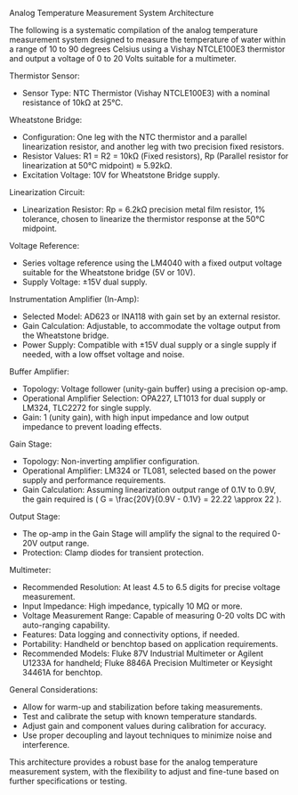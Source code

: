Analog Temperature Measurement System Architecture

The following is a systematic compilation of the analog temperature measurement system designed to measure the temperature of water within a range of 10 to 90 degrees Celsius using a Vishay NTCLE100E3 thermistor and output a voltage of 0 to 20 Volts suitable for a multimeter.

Thermistor Sensor:
- Sensor Type: NTC Thermistor (Vishay NTCLE100E3) with a nominal resistance of 10kΩ at 25°C.

Wheatstone Bridge:
- Configuration: One leg with the NTC thermistor and a parallel linearization resistor, and another leg with two precision fixed resistors.
- Resistor Values: R1 = R2 = 10kΩ (Fixed resistors), Rp (Parallel resistor for linearization at 50°C midpoint) ≈ 5.92kΩ.
- Excitation Voltage: 10V for Wheatstone Bridge supply.

Linearization Circuit:
- Linearization Resistor: Rp = 6.2kΩ precision metal film resistor, 1% tolerance, chosen to linearize the thermistor response at the 50°C midpoint.

Voltage Reference:
- Series voltage reference using the LM4040 with a fixed output voltage suitable for the Wheatstone bridge (5V or 10V).
- Supply Voltage: ±15V dual supply.

Instrumentation Amplifier (In-Amp):
- Selected Model: AD623 or INA118 with gain set by an external resistor.
- Gain Calculation: Adjustable, to accommodate the voltage output from the Wheatstone bridge.
- Power Supply: Compatible with ±15V dual supply or a single supply if needed, with a low offset voltage and noise.

Buffer Amplifier:
- Topology: Voltage follower (unity-gain buffer) using a precision op-amp.
- Operational Amplifier Selection: OPA227, LT1013 for dual supply or LM324, TLC2272 for single supply.
- Gain: 1 (unity gain), with high input impedance and low output impedance to prevent loading effects.

Gain Stage:
- Topology: Non-inverting amplifier configuration.
- Operational Amplifier: LM324 or TL081, selected based on the power supply and performance requirements.
- Gain Calculation: Assuming linearization output range of 0.1V to 0.9V, the gain required is \( G = \frac{20V}{0.9V - 0.1V} = 22.22 \approx 22 \).

Output Stage:
- The op-amp in the Gain Stage will amplify the signal to the required 0-20V output range.
- Protection: Clamp diodes for transient protection.

Multimeter:
- Recommended Resolution: At least 4.5 to 6.5 digits for precise voltage measurement.
- Input Impedance: High impedance, typically 10 MΩ or more.
- Voltage Measurement Range: Capable of measuring 0-20 volts DC with auto-ranging capability.
- Features: Data logging and connectivity options, if needed.
- Portability: Handheld or benchtop based on application requirements.
- Recommended Models: Fluke 87V Industrial Multimeter or Agilent U1233A for handheld; Fluke 8846A Precision Multimeter or Keysight 34461A for benchtop.

General Considerations:
- Allow for warm-up and stabilization before taking measurements.
- Test and calibrate the setup with known temperature standards.
- Adjust gain and component values during calibration for accuracy.
- Use proper decoupling and layout techniques to minimize noise and interference.

This architecture provides a robust base for the analog temperature measurement system, with the flexibility to adjust and fine-tune based on further specifications or testing.